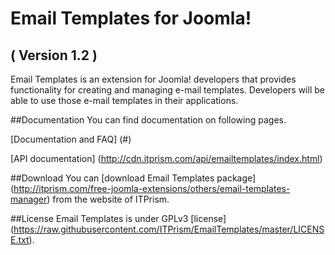 Email Templates for Joomla! 
==========================
( Version 1.2 )
--------------------------

Email Templates is an extension for Joomla! developers that provides functionality for creating and managing e-mail templates. Developers will be able to use those e-mail templates in their applications.

##Documentation
You can find documentation on following pages.

[Documentation and FAQ] (#)

[API documentation] (http://cdn.itprism.com/api/emailtemplates/index.html)

##Download
You can [download Email Templates package] (http://itprism.com/free-joomla-extensions/others/email-templates-manager) from the website of ITPrism.

##License
Email Templates is under GPLv3 [license] (https://raw.githubusercontent.com/ITPrism/EmailTemplates/master/LICENSE.txt).